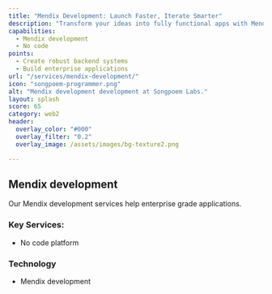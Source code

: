 ```yaml
---
title: "Mendix Development: Launch Faster, Iterate Smarter"
description: "Transform your ideas into fully functional apps with Mendix. Build, test, and deploy faster—without compromising on quality or innovation."
capabilities:
  - Mendix development
  - No code
points:
  - Create robust backend systems
  - Build enterprise applications
url: "/services/mendix-development/"
icon: "songpoem-programmer.png"
alt: "Mendix development development at Songpoem Labs."
layout: splash
score: 65
category: web2
header:
  overlay_color: "#000"
  overlay_filter: "0.2"
  overlay_image: /assets/images/bg-texture2.png

---
```

## Mendix development

Our Mendix development services help enterprise grade applications.

### Key Services:
- No code platform

### Technology
- Mendix development
